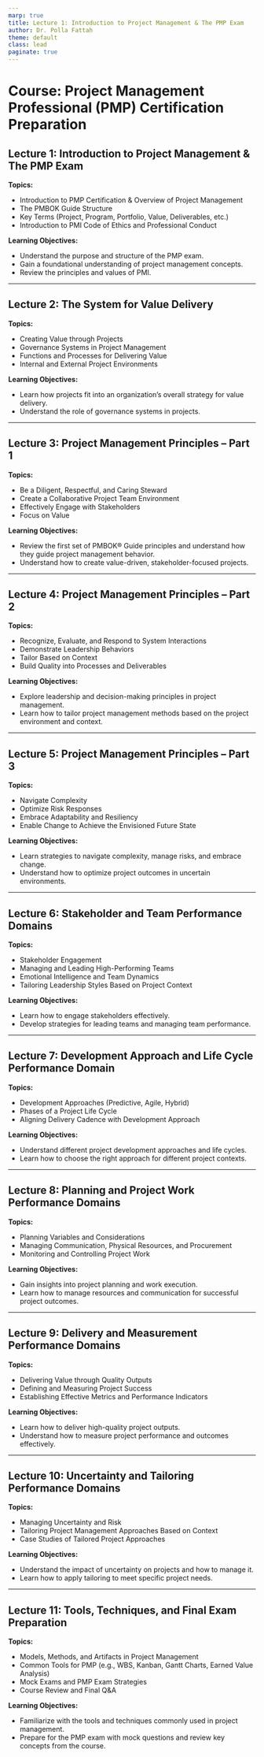 ```yaml
---
marp: true
title: Lecture 1: Introduction to Project Management & The PMP Exam
author: Dr. Polla Fattah
theme: default
class: lead
paginate: true
---
```

# Course: Project Management Professional (PMP) Certification Preparation

## Lecture 1: Introduction to Project Management & The PMP Exam

**Topics:**
- Introduction to PMP Certification &  Overview of Project Management
- The PMBOK Guide Structure 
- Key Terms (Project, Program, Portfolio, Value, Deliverables, etc.)
- Introduction to PMI Code of Ethics and Professional Conduct

**Learning Objectives:**
- Understand the purpose and structure of the PMP exam.
- Gain a foundational understanding of project management concepts.
- Review the principles and values of PMI.

---

## Lecture 2: The System for Value Delivery

**Topics:**
- Creating Value through Projects
- Governance Systems in Project Management
- Functions and Processes for Delivering Value
- Internal and External Project Environments

**Learning Objectives:**
- Learn how projects fit into an organization’s overall strategy for value delivery.
- Understand the role of governance systems in projects.

---

## Lecture 3: Project Management Principles – Part 1

**Topics:**
- Be a Diligent, Respectful, and Caring Steward
- Create a Collaborative Project Team Environment
- Effectively Engage with Stakeholders
- Focus on Value

**Learning Objectives:**
- Review the first set of PMBOK® Guide principles and understand how they guide project management behavior.
- Understand how to create value-driven, stakeholder-focused projects.

---

## Lecture 4: Project Management Principles – Part 2

**Topics:**
- Recognize, Evaluate, and Respond to System Interactions
- Demonstrate Leadership Behaviors
- Tailor Based on Context
- Build Quality into Processes and Deliverables

**Learning Objectives:**
- Explore leadership and decision-making principles in project management.
- Learn how to tailor project management methods based on the project environment and context.

---

## Lecture 5: Project Management Principles – Part 3

**Topics:**
- Navigate Complexity
- Optimize Risk Responses
- Embrace Adaptability and Resiliency
- Enable Change to Achieve the Envisioned Future State

**Learning Objectives:**
- Learn strategies to navigate complexity, manage risks, and embrace change.
- Understand how to optimize project outcomes in uncertain environments.

---

## Lecture 6: Stakeholder and Team Performance Domains

**Topics:**
- Stakeholder Engagement
- Managing and Leading High-Performing Teams
- Emotional Intelligence and Team Dynamics
- Tailoring Leadership Styles Based on Project Context

**Learning Objectives:**
- Learn how to engage stakeholders effectively.
- Develop strategies for leading teams and managing team performance.

---

## Lecture 7: Development Approach and Life Cycle Performance Domain

**Topics:**
- Development Approaches (Predictive, Agile, Hybrid)
- Phases of a Project Life Cycle
- Aligning Delivery Cadence with Development Approach

**Learning Objectives:**
- Understand different project development approaches and life cycles.
- Learn how to choose the right approach for different project contexts.

---

## Lecture 8: Planning and Project Work Performance Domains

**Topics:**
- Planning Variables and Considerations
- Managing Communication, Physical Resources, and Procurement
- Monitoring and Controlling Project Work

**Learning Objectives:**
- Gain insights into project planning and work execution.
- Learn how to manage resources and communication for successful project outcomes.

---

## Lecture 9: Delivery and Measurement Performance Domains

**Topics:**
- Delivering Value through Quality Outputs
- Defining and Measuring Project Success
- Establishing Effective Metrics and Performance Indicators

**Learning Objectives:**
- Learn how to deliver high-quality project outputs.
- Understand how to measure project performance and outcomes effectively.

---

## Lecture 10: Uncertainty and Tailoring Performance Domains

**Topics:**
- Managing Uncertainty and Risk
- Tailoring Project Management Approaches Based on Context
- Case Studies of Tailored Project Approaches

**Learning Objectives:**
- Understand the impact of uncertainty on projects and how to manage it.
- Learn how to apply tailoring to meet specific project needs.

---

## Lecture 11: Tools, Techniques, and Final Exam Preparation

**Topics:**
- Models, Methods, and Artifacts in Project Management
- Common Tools for PMP (e.g., WBS, Kanban, Gantt Charts, Earned Value Analysis)
- Mock Exams and PMP Exam Strategies
- Course Review and Final Q&A

**Learning Objectives:**
- Familiarize with the tools and techniques commonly used in project management.
- Prepare for the PMP exam with mock questions and review key concepts from the course.
